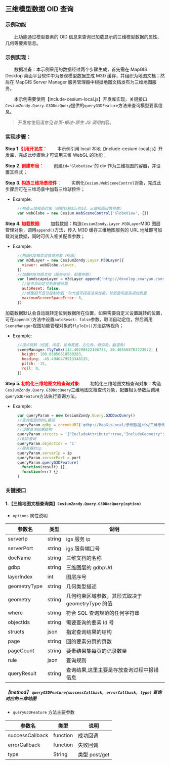 ## 三维模型数据 OID 查询

### 示例功能

&ensp;&ensp;&ensp;&ensp;此功能通过模型要素的 OID 信息来查询已加载显示的三维模型数据的属性、几何等要素信息。

### 示例实现：

&ensp;&ensp;&ensp;&ensp;数据准备：本示例采用的数据经过两个步骤生成，首先需在 MapGIS Desktop 桌面平台软件中为景观模型数据生成 M3D 缓存，并组织为地图文档；然后在 MapGIS Server Manager 服务管理器中根据地图文档发布为三维地图服务。

&ensp;&ensp;&ensp;&ensp;本示例需要使用【include-cesium-local.js】开发库实现，关键接口`CesiumZondy.Query.G3DDocQuery`提供的`queryG3DFeature`方法来查询模型要素信息。

> 开发库使用请参见*首页-概述-原生 JS 调用*内容。

### 实现步骤：

**Step 1. <font color=red>引用开发库</font>**：
&ensp;&ensp;&ensp;&ensp;本示例引用 local 本地【include-cesium-local.js】开发库，完成此步骤后才可调用三维 WebGL 的功能；

**Step 2. <font color=red>创建布局</font>**：
&ensp;&ensp;&ensp;&ensp;创建`id='GlobeView'`的 div 作为三维视图的容器，并设置其样式；

**Step 3. <font color=red>构造三维场景控件</font>**：
&ensp;&ensp;&ensp;&ensp;实例化`Cesium.WebSceneControl`对象，完成此步骤后可在三维场景中加载三维球控件；

- Example:
  ```javascript
    //构造三维视图对象（视图容器div的id，三维视图设置参数）
    var webGlobe = new Cesium.WebSceneControl('GlobeView', {})
  ```

**Step 4. <font color=red>加载数据</font>**:
&ensp;&ensp;&ensp;&ensp;加载数据：构造`CesiumZondy.Layer.M3DLayer`M3D 图层管理对象，调用`append()`方法，传入 M3D 缓存三维地图服务的 URL 地址即可加载浏览数据，同时可传入相关配置参数；

- Example:
  ```javascript
    //构造M3D模型层管理对象（视图）
    var m3dLayer = new CesiumZondy.Layer.M3DLayer({
      viewer: webGlobe.viewer,
    })
    //加载M3D地图文档（服务地址，配置参数）
    var landscapeLayer = m3dLayer.append('http://develop.smaryun.com:6163/igs/rest/g3d/ModelM3D', {
      //是否自动定位到数据位置
      autoReset: false,
      //模型细节显示控制参数：较大值可提高渲染性能，较低值可提高视觉质量
      maximumScreenSpaceError: 8,
    })
  ```

加载数据默认会自动跳转定位到数据所在位置，如果需要自定义设置跳转的位置，可在`append()`方法中设置`autoReset: false`参数，取消自动定位，然后调用`SceneManager`视图功能管理对象的`flyToEx()`方法跳转视角；

- Example:
  ```javascript
    //视点跳转（经度，纬度，视角高度，方位角，俯仰角，翻滚角）
    sceneManager.flyToEx(114.40298522106733, 30.465568703723072, {
      height: 100.85856618500283,
      heading: -45.4940479913348135,
      pitch: -15,
      roll: 0,
    })
  ```

**Step 5. <font color=red>初始化三维地图文档查询对象</font>**:
&ensp;&ensp;&ensp;&ensp;初始化三维地图文档查询对象：构造`CesiumZondy.Query.G3DDocQuery`三维地图文档查询对象，配置相关参数后调用 `queryG3DFeature`方法执行查询方法。

- Example:
  ```javascript
    var queryParam = new CesiumZondy.Query.G3DDocQuery()
    //查询图层的URL路径
    queryParam.gdbp = encodeURI('gdbp://MapGisLocal/示例数据/ds/三维示例/sfcls/景观_模型')
    //设置查询结果结构
    queryParam.structs = '{"IncludeAttribute":true,"IncludeGeometry":true,"IncludeWebGraphic":false}'
    //OID查询
    queryParam.objectIds = '1'
    //服务器的ip
    queryParam.serverIp = ip
    queryParam.serverPort = port
    queryParam.queryG3DFeature(
      function(result) {},
      function(err) {}
    )
  ```

### 关键接口

#### 1.【三维地图文档查询类】`CesiumZondy.Query.G3DDocQuery(option)`

- `options` 属性说明

| 参数名       | 类型   | 说明                                             |
| ------------ | ------ | ------------------------------------------------ |
| serverIp     | string | igs 服务 ip                                      |
| serverPort   | string | igs 服务端口号                                   |
| docName      | string | 三维文档的名称                                   |
| gdbp         | string | 三维图层的 gdbpUrl                               |
| layerIndex   | int    | 图层序号                                         |
| geometryType | string | 几何类型描述                                     |
| geometry     | string | 几何约束区域参数，其形式取决于 geometryType 的值 |
| where        | string | 符合 SQL 查询规范的任何字符串                    |
| objectIds    | string | 需要查询的要素 Id 号                             |
| structs      | json   | 指定查询结果的结构                               |
| page         | string | 回的要素分页的页数                               |
| pageCount    | string | 要素结果集每页的记录数量                         |
| rule         | json   | 查询规则                                         |
| queryResult  | string | 查询结果,这里主要是存放查询过程中报错信息        |

##### 【method】 `queryG3DFeature(successCallback, errorCallback, type)` 查询对应的三维地图

- `queryG3DFeature` 方法主要参数

| 参数名          | 类型     | 说明          |
| --------------- | -------- | ------------- |
| successCallback | function | 成功回调      |
| errorCallback   | function | 失败回调      |
| type            | String   | 类型 post/get |
